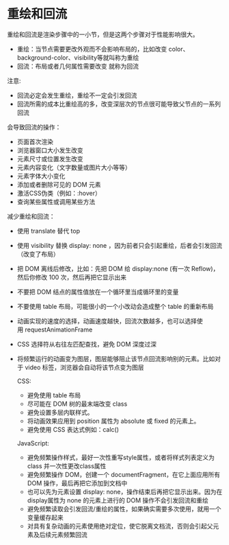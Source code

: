 # 重绘和回流

重绘和回流是渲染步骤中的一小节，但是这两个步骤对于性能影响很大。

+ 重绘：当节点需要更改外观而不会影响布局的，比如改变 color、background-color、visibility等就叫称为重绘
+ 回流：布局或者几何属性需要改变 就称为回流

注意:

+ 回流必定会发生重绘，重绘不一定会引发回流
+ 回流所需的成本比重绘高的多，改变深层次的节点很可能导致父节点的一系列回流

会导致回流的操作：

+ 页面首次渲染
+ 浏览器窗口大小发生改变
+ 元素尺寸或位置发生改变
+ 元素内容变化（文字数量或图片大小等等）
+ 元素字体大小变化
+ 添加或者删除可见的 DOM 元素
+ 激活CSS伪类（例如：:hover）
+ 查询某些属性或调用某些方法

减少重绘和回流：

+ 使用 translate 替代 top
+ 使用 visibility 替换 display: none ，因为前者只会引起重绘，后者会引发回流（改变了布局）
+ 把 DOM 离线后修改，比如：先把 DOM 给 display:none (有一次 Reflow)，然后你修改 100 次，然后再把它显示出来
+ 不要把 DOM 结点的属性值放在一个循环里当成循环里的变量
+ 不要使用 table 布局，可能很小的一个小改动会造成整个 table 的重新布局
+ 动画实现的速度的选择，动画速度越快，回流次数越多，也可以选择使用 requestAnimationFrame
+ CSS 选择符从右往左匹配查找，避免 DOM 深度过深
+ 将频繁运行的动画变为图层，图层能够阻止该节点回流影响别的元素。比如对于 video 标签，浏览器会自动将该节点变为图层

  CSS:

  + 避免使用 table 布局
  + 尽可能在 DOM 树的最末端改变 class
  + 避免设置多层内联样式。
  + 将动画效果应用到 position 属性为 absolute 或 fixed 的元素上。
  + 避免使用 CSS 表达式例如：calc()

  JavaScript:

  + 避免频繁操作样式，最好一次性重写style属性，或者将样式列表定义为 class 并一次性更改class属性
  + 避免频繁操作 DOM，创建一个 documentFragment，在它上面应用所有 DOM 操作，最后再把它添加到文档中
  + 也可以先为元素设置 display: none，操作结束后再把它显示出来。因为在display属性为 none 的元素上进行的 DOM 操作不会引发回流和重绘
  + 避免频繁读取会引发回流/重绘的属性，如果确实需要多次使用，就用一个变量缓存起来
  + 对具有复杂动画的元素使用绝对定位，使它脱离文档流，否则会引起父元素及后续元素频繁回流
